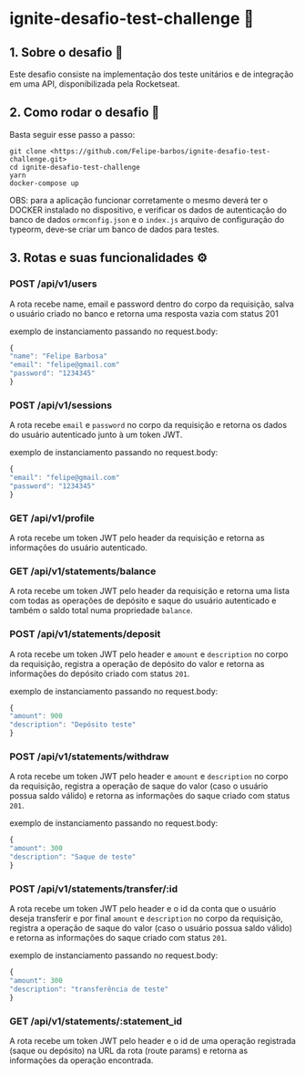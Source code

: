 # ignite-desafio-test-challenge 🚀

## 1. Sobre o desafio 📄

Este desafio consiste na implementação dos teste unitários e de integração em uma API, 
disponibilizada pela Rocketseat.

## 2. Como rodar o desafio 🔧

Basta seguir esse passo a passo:

```
git clone <https://github.com/Felipe-barbos/ignite-desafio-test-challenge.git>
cd ignite-desafio-test-challenge
yarn
docker-compose up
```

OBS: para a aplicação funcionar corretamente o mesmo deverá ter o DOCKER instalado no dispositivo, 
e verificar os dados de autenticação do banco de dados ```ormconfig.json``` e o ```index.js```  arquivo de configuração do typeorm, deve-se criar um banco de 
dados para testes.

## 3. Rotas e suas funcionalidades ⚙️

### POST /api/v1/users

A rota recebe name, email e password dentro do corpo da requisição, salva o usuário criado no banco e retorna uma resposta vazia com status 201

exemplo de instanciamento passando no request.body:
```js 
{
"name": "Felipe Barbosa"
"email": "felipe@gmail.com"
"password": "1234345"
}

```

### POST /api/v1/sessions

A rota recebe `email` e `password` no corpo da requisição e retorna os dados do usuário autenticado junto à um token JWT.

exemplo de instanciamento passando no request.body:
```js 
{
"email": "felipe@gmail.com"
"password": "1234345"
}

```

### GET /api/v1/profile

A rota recebe um token JWT pelo header da requisição e retorna as informações do usuário autenticado.

### GET /api/v1/statements/balance

A rota recebe um token JWT pelo header da requisição e retorna uma lista com todas as operações de depósito e saque do usuário autenticado e também o saldo total numa propriedade `balance`.

### POST /api/v1/statements/deposit

A rota recebe um token JWT pelo header e `amount` e `description` no corpo da requisição, registra a operação de depósito do valor e retorna as informações do depósito criado com status `201`.

exemplo de instanciamento passando no request.body:
```js 
{
"amount": 900
"description": "Depósito teste"
}

```

### POST /api/v1/statements/withdraw

A rota recebe um token JWT pelo header e `amount` e `description` no corpo da requisição, registra a operação de saque do valor (caso o usuário possua saldo válido) e retorna as informações do saque criado com status `201`. 

exemplo de instanciamento passando no request.body:
```js 
{
"amount": 300
"description": "Saque de teste"
}

```

### POST /api/v1/statements/transfer/:id

A rota recebe um token JWT pelo header e o id da conta que o usuário deseja transferir e por final `amount` e `description` no corpo da requisição, registra a operação de saque do valor (caso o usuário possua saldo válido) e retorna as informações do saque criado com status `201`. 

exemplo de instanciamento passando no request.body:
```js 
{
"amount": 300
"description": "transferência de teste"
}

```

### GET /api/v1/statements/:statement_id

A rota recebe um token JWT pelo header e o id de uma operação registrada (saque ou depósito) na URL da rota (route params) e retorna as informações da operação encontrada.






